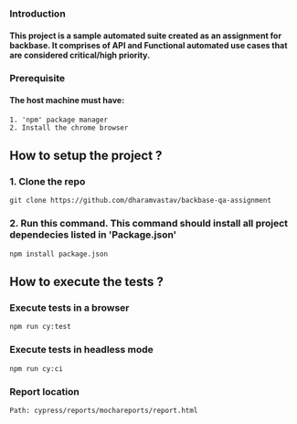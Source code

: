 ### Introduction
#### This project is a sample automated suite created as an assignment for backbase. It comprises of API and Functional automated use cases that are considered critical/high priority.

### Prerequisite
#### The host machine must have:
    1. 'npm' package manager
    2. Install the chrome browser

## How to setup the project ?

### 1. Clone the repo
    git clone https://github.com/dharamvastav/backbase-qa-assignment

### 2. Run this command. This command should install all project dependecies listed in 'Package.json'
    npm install package.json

## How to execute the tests ?

### Execute tests in a browser
    npm run cy:test
    
### Execute tests in headless mode
    npm run cy:ci
    
### Report location
    Path: cypress/reports/mochareports/report.html